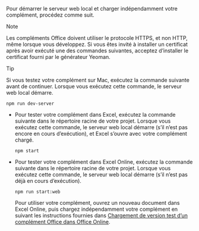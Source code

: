 
Pour démarrer le serveur web local et charger indépendamment votre complément, procédez comme suit.

> [!NOTE]
> Les compléments Office doivent utiliser le protocole HTTPS, et non HTTP, même lorsque vous développez. Si vous êtes invité à installer un certificat après avoir exécuté une des commandes suivantes, acceptez d’installer le certificat fourni par le générateur Yeoman.

> [!TIP]
> Si vous testez votre complément sur Mac, exécutez la commande suivante avant de continuer. Lorsque vous exécutez cette commande, le serveur web local démarre.
>
> ```command&nbsp;line
> npm run dev-server
> ```

- Pour tester votre complément dans Excel, exécutez la commande suivante dans le répertoire racine de votre projet. Lorsque vous exécutez cette commande, le serveur web local démarre (s’il n’est pas encore en cours d’exécution), et Excel s’ouvre avec votre complément chargé.

    ```command&nbsp;line
    npm start
    ```

- Pour tester votre complément dans Excel Online, exécutez la commande suivante dans le répertoire racine de votre projet. Lorsque vous exécutez cette commande, le serveur web local démarre (s’il n’est pas déjà en cours d’exécution).

    ```command&nbsp;line
    npm run start:web
    ```

    Pour utiliser votre complément, ouvrez un nouveau document dans Excel Online, puis chargez indépendamment votre complément en suivant les instructions fournies dans [Chargement de version test d’un complément Office dans Office Online](../testing/sideload-office-add-ins-for-testing.md#sideload-an-office-add-in-in-office-online).

